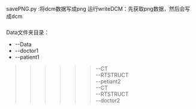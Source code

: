 savePNG.py :将dcm数据写成png
运行writeDCM：先获取png数据，然后会写成dcm

###
Data文件夹目录：  
* --Data
*  --doctor1
*    --patient1
      
>>>>>>--CT  
>>>>>>--RTSTRUCT  
>>>>--petiant2  
>>>>>>--CT  
>>>>>>--RTSTRUCT  
>>--doctor2  
